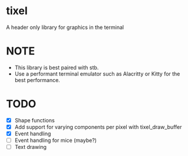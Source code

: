 # tixel
A header only library for graphics in the terminal

# NOTE
* This library is best paired with stb.
* Use a performant terminal emulator such as Alacritty or Kitty for the best performance.

# TODO
- [x] Shape functions
- [X] Add support for varying components per pixel with tixel_draw_buffer
- [X] Event handling
- [ ] Event handling for mice (maybe?)
- [ ] Text drawing
